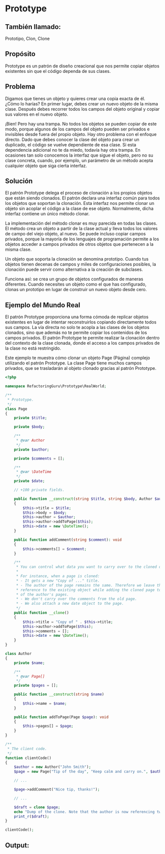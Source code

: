 # Prototype

## También llamado: 
Prototipo, Clon, Clone

## Propósito
Prototype es un patrón de diseño creacional que nos permite copiar objetos existentes sin que el código dependa de sus clases.

## Problema
Digamos que tienes un objeto y quieres crear una copia exacta de él. ¿Cómo lo harías? En primer lugar, debes crear un nuevo objeto de la misma clase. Después debes recorrer todos los campos del objeto original y copiar sus valores en el nuevo objeto.

¡Bien! Pero hay una trampa. No todos los objetos se pueden copiar de este modo, porque algunos de los campos del objeto pueden ser privados e invisibles desde fuera del propio objeto.
Hay otro problema con el enfoque directo. Dado que debes conocer la clase del objeto para crear un duplicado, el código se vuelve dependiente de esa clase. Si esta dependencia adicional no te da miedo, todavía hay otra trampa. En ocasiones tan solo conocemos la interfaz que sigue el objeto, pero no su clase concreta, cuando, por ejemplo, un parámetro de un método acepta cualquier objeto que siga cierta interfaz.

## Solución
El patrón Prototype delega el proceso de clonación a los propios objetos que están siendo clonados. El patrón declara una interfaz común para todos los objetos que soportan la clonación. Esta interfaz nos permite clonar un objeto sin acoplar el código a la clase de ese objeto. Normalmente, dicha interfaz contiene un único método clonar.

La implementación del método clonar es muy parecida en todas las clases. El método crea un objeto a partir de la clase actual y lleva todos los valores de campo del viejo objeto, al nuevo. Se puede incluso copiar campos privados, porque la mayoría de los lenguajes de programación permite a los objetos acceder a campos privados de otros objetos que pertenecen a la misma clase.

Un objeto que soporta la clonación se denomina prototipo. Cuando tus objetos tienen decenas de campos y miles de configuraciones posibles, la clonación puede servir como alternativa a la creación de subclases.

Funciona así: se crea un grupo de objetos configurados de maneras diferentes. Cuando necesites un objeto como el que has configurado, clonas un prototipo en lugar de construir un nuevo objeto desde cero.

## Ejemplo del Mundo Real

El patrón Prototype proporciona una forma cómoda de replicar objetos existentes en lugar de intentar reconstruirlos copiando directamente todos sus campos. La vía directa no solo te acopla a las clases de los objetos clonados, sino que además no te permite copiar los contenidos de los campos privados. El patrón Prototype te permite realizar la clonación dentro del contexto de la clase clonada, donde el acceso a los campos privados de la clase no está restringido.

Este ejemplo te muestra cómo clonar un objeto Page (Página) complejo utilizando el patrón Prototype. La clase Page tiene muchos campos privados, que se trasladarán al objeto clonado gracias al patrón Prototype.

```php
<?php

namespace RefactoringGuru\Prototype\RealWorld;

/**
 * Prototype.
 */
class Page
{
    private $title;

    private $body;

    /**
     * @var Author
     */
    private $author;

    private $comments = [];

    /**
     * @var \DateTime
     */
    private $date;

    // +100 private fields.

    public function __construct(string $title, string $body, Author $author)
    {
        $this->title = $title;
        $this->body = $body;
        $this->author = $author;
        $this->author->addToPage($this);
        $this->date = new \DateTime();
    }

    public function addComment(string $comment): void
    {
        $this->comments[] = $comment;
    }

    /**
     * You can control what data you want to carry over to the cloned object.
     *
     * For instance, when a page is cloned:
     * - It gets a new "Copy of ..." title.
     * - The author of the page remains the same. Therefore we leave the
     * reference to the existing object while adding the cloned page to the list
     * of the author's pages.
     * - We don't carry over the comments from the old page.
     * - We also attach a new date object to the page.
     */
    public function __clone()
    {
        $this->title = "Copy of " . $this->title;
        $this->author->addToPage($this);
        $this->comments = [];
        $this->date = new \DateTime();
    }
}

class Author
{
    private $name;

    /**
     * @var Page[]
     */
    private $pages = [];

    public function __construct(string $name)
    {
        $this->name = $name;
    }

    public function addToPage(Page $page): void
    {
        $this->pages[] = $page;
    }
}

/**
 * The client code.
 */
function clientCode()
{
    $author = new Author("John Smith");
    $page = new Page("Tip of the day", "Keep calm and carry on.", $author);

    // ...

    $page->addComment("Nice tip, thanks!");

    // ...

    $draft = clone $page;
    echo "Dump of the clone. Note that the author is now referencing two objects.\n\n";
    print_r($draft);
}

clientCode();
```
## Output:




